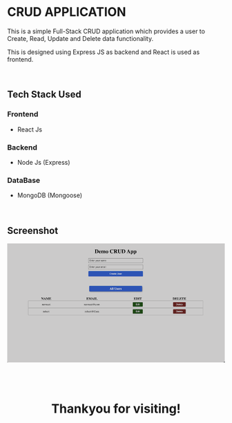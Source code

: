 # **CRUD APPLICATION**
This is a simple Full-Stack CRUD application which provides a user to Create, Read, Update and Delete data functionality.

This is designed using Express JS as backend and React is used as frontend.

<br>

## Tech Stack Used

### Frontend
* React Js

### Backend
* Node Js (Express)

### DataBase
* MongoDB (Mongoose)

<br>

## Screenshot

![image](https://github.com/navneetkumar22/crud_app_fetchApi/blob/main/Screenshot.png?raw=true)


<br>


<br>

# <p style="text-align:center"> **Thankyou for visiting!** </p>